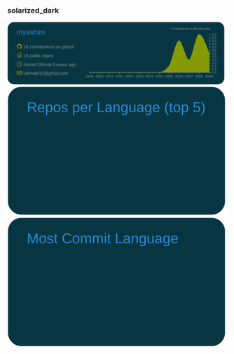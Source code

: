 ### solarized_dark

![](https://raw.githubusercontent.com/myashiro/myashiro/master/profile-summary-card-output/solarized_dark/0-profile-details.svg)![](https://raw.githubusercontent.com/myashiro/myashiro/master/profile-summary-card-output/solarized_dark/1-repos-per-language.svg)
![](https://raw.githubusercontent.com/myashiro/myashiro/master/profile-summary-card-output/solarized_dark/2-most-commit-language.svg)
